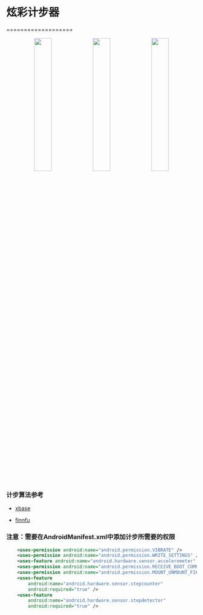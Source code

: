 # 炫彩计步器
===================
<div align="center">
<img src="screenshots/主页.jpg" width="30%" height="30%"/>
<img src="screenshots/锻炼计划.jpg" width="30%" height="30%"/>
<img src="screenshots/历史记录.jpg" width="30%" height="30%"/>
</div>


### 计步算法参考

 * [xbase](http://www.jianshu.com/p/5d57f7fd84fa)

 * [finnfu](https://github.com/finnfu/stepcount/tree/master/demo%E4%BB%A5%E5%8F%8A%E7%AE%97%E6%B3%95%E6%96%87%E6%A1%A3)

### 注意：需要在AndroidManifest.xml中添加计步所需要的权限

```xml
    <uses-permission android:name="android.permission.VIBRATE" />
    <uses-permission android:name="android.permission.WRITE_SETTINGS" />
    <uses-feature android:name="android.hardware.sensor.accelerometer" />
    <uses-permission android:name="android.permission.RECEIVE_BOOT_COMPLETED" />
    <uses-permission android:name="android.permission.MOUNT_UNMOUNT_FILESYSTEMS" />
    <uses-feature
        android:name="android.hardware.sensor.stepcounter"
        android:required="true" />
    <uses-feature
        android:name="android.hardware.sensor.stepdetector"
        android:required="true" />
```

